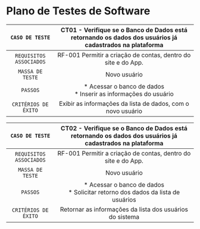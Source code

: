 # Plano de Testes de Software

|`CASO DE TESTE`| CT01 - Verifique se o Banco de Dados está retornando os dados dos usuários já cadastrados na plataforma |
 |:-----------:|:---------:|
 |`REQUISITOS ASSOCIADOS`|RF-001	Permitir a criação de contas, dentro do site e do App.|
 |`MASSA DE TESTE`|Novo usuário |
 |`PASSOS`| * Acessar o banco de dados <br> * Inserir as informações do usuário|
 |`CRITÉRIOS DE ÉXITO`| Exibir as informações da lista de dados, com o novo usuário|
 
|`CASO DE TESTE`| CT02 - Verifique se o Banco de Dados está retornando os dados dos usuários já cadastrados na plataforma |
 |:-----------:|:---------:|
 |`REQUISITOS ASSOCIADOS`|RF-001	Permitir a criação de contas, dentro do site e do App.|
 |`MASSA DE TESTE`|Novo usuário |
 |`PASSOS`| * Acessar o banco de dados <br> * Solicitar retorno dos dados da lista de usuários|
 |`CRITÉRIOS DE ÉXITO`| Retornar as informações da lista dos usuários do sistema|
 
<!-- ## Ferramentas de Testes (Opcional)

Comente sobre as ferramentas de testes utilizadas.
 
> **Links Úteis**:
> - [IBM - Criação e Geração de Planos de Teste](https://www.ibm.com/developerworks/br/local/rational/criacao_geracao_planos_testes_software/index.html)
> - [Práticas e Técnicas de Testes Ágeis](http://assiste.serpro.gov.br/serproagil/Apresenta/slides.pdf)
> -  [Teste de Software: Conceitos e tipos de testes](https://blog.onedaytesting.com.br/teste-de-software/)
> - [Criação e Geração de Planos de Teste de Software](https://www.ibm.com/developerworks/br/local/rational/criacao_geracao_planos_testes_software/index.html)
> - [Ferramentas de Test para Java Script](https://geekflare.com/javascript-unit-testing/)
> - [UX Tools](https://uxdesign.cc/ux-user-research-and-user-testing-tools-2d339d379dc7) -->
